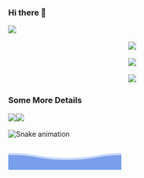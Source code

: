 ### Hi there 👋

![](https://visitor-badge.laobi.icu/badge?page_id=ParajuliBkrm.readme)

<p align="center">
  <img src="https://spotify.bikram.io/api?theme=dark&rainbow=true" />
</p>
<p align="center">
  <img src="https://github-readme-streak-stats.herokuapp.com/?user=parajulibkrm&theme=algolia" />
</p>
<p align="center">
  <img src="https://activity-graph.herokuapp.com/graph?username=parajulibkrm&custom_title=Bikram%27s%20Contribution%20Graph&theme=react-dark" />
</p>

### Some More Details

<!--START_SECTION_DAILY_COMMIT:readme-info-->
<!--END_SECTION_DAILY_COMMIT:readme-info-->

<!--START_SECTION_WEEKLY_COMMIT:readme-info-->
<!--END_SECTION_WEEKLY_COMMIT:readme-info-->

<!--START_SECTION:guestbook-->
<!--END_SECTION:guestbook-->

<a href="https://github.com/Parajulibkrm"><img height="137px" src="https://github-readme-stats.vercel.app/api?username=Parajulibkrm&hide_title=true&hide_border=true&show_icons=true&include_all_commits=true&count_private=true&line_height=21&theme=algolia" /><!-- wi*quL3fcV --><img height="137px" src="https://github-readme-stats.vercel.app/api/top-langs/?username=Parajulibkrm&hide_title=true&hide_border=true&layout=compact&langs_count=6&theme=algolia" /></a>

![Snake animation](https://github.com/parajulibkrm/parajulibkrm/blob/output/github-contribution-grid-snake.svg)

![](assets/bottom_header.svg)
